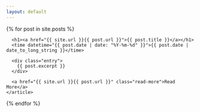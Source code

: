 ```yaml
---
layout: default
---
```


<div class="posts">
  {% for post in site.posts %}
    <article class="post">

      <h1><a href="{{ site.url }}{{ post.url }}">{{ post.title }}</a></h1>
      <time datetime="{{ post.date | date: "%Y-%m-%d" }}">{{ post.date | date_to_long_string }}</time>

      <div class="entry">
        {{ post.excerpt }}
      </div>

      <a href="{{ site.url }}{{ post.url }}" class="read-more">Read More</a>
    </article>
  {% endfor %}
</div>
